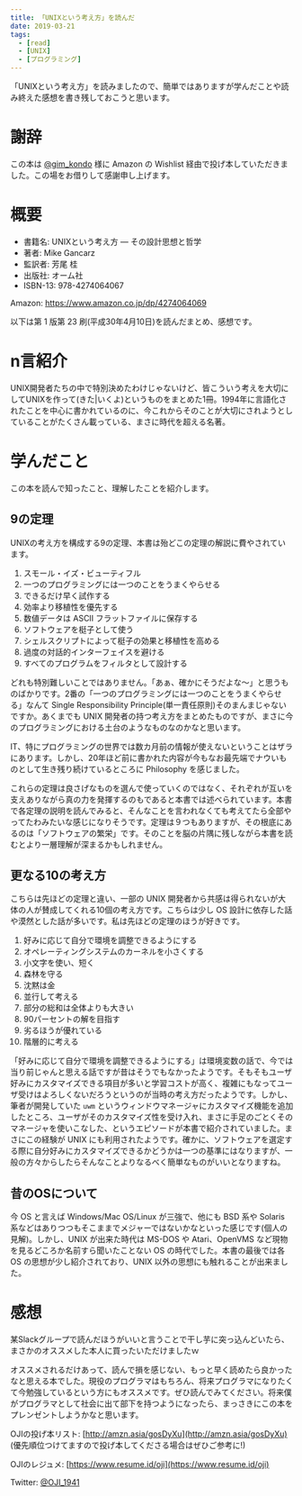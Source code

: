 ```yaml
---
title: 「UNIXという考え方」を読んだ
date: 2019-03-21
tags:
  - [read]
  - [UNIX]
  - [プログラミング]
---
```

「UNIXという考え方」を読みましたので、簡単ではありますが学んだことや読み終えた感想を書き残しておこうと思います。

# 謝辞
この本は [@gim_kondo](https://twitter.com/gim_kondo) 様に Amazon の Wishlist 経由で投げ本していただきました。この場をお借りして感謝申し上げます。

# 概要

- 書籍名: UNIXという考え方 ― その設計思想と哲学
- 著者: Mike Gancarz
- 監訳者: 芳尾 桂
- 出版社: オーム社
- ISBN-13: 978-4274064067

Amazon: https://www.amazon.co.jp/dp/4274064069

以下は第 1 版第 23 刷(平成30年4月10日)を読んだまとめ、感想です。

# n言紹介
UNIX開発者たちの中で特別決めたわけじゃないけど、皆こういう考えを大切にしてUNIXを作って(きた|いくよ)というものをまとめた1冊。1994年に言語化されたことを中心に書かれているのに、今これからそのことが大切にされようとしていることがたくさん載っている、まさに時代を超える名著。

# 学んだこと
この本を読んで知ったこと、理解したことを紹介します。

## 9の定理
UNIXの考え方を構成する9の定理、本書は殆どこの定理の解説に費やされています。

1. スモール・イズ・ビューティフル
2. 一つのプログラミングには一つのことをうまくやらせる
3. できるだけ早く試作する
4. 効率より移植性を優先する
5. 数値データは ASCII フラットファイルに保存する
6. ソフトウェアを梃子として使う
7. シェルスクリプトによって梃子の効果と移植性を高める
8. 過度の対話的インターフェイスを避ける
9. すべてのプログラムをフィルタとして設計する

どれも特別難しいことではありません。「あぁ、確かにそうだよな〜」と思うものばかりです。2番の「一つのプログラミングには一つのことをうまくやらせる」なんて Single Responsibility Principle(単一責任原則)そのまんまじゃないですか。あくまでも UNIX 開発者の持つ考え方をまとめたものですが、まさに今のプログラミングにおける土台のようなものなのかなと思います。

IT、特にプログラミングの世界では数カ月前の情報が使えないということはザラにあります。しかし、20年ほど前に書かれた内容が今もなお最先端でナウいものとして生き残り続けているところに Philosophy を感じました。

これらの定理は良さげなものを選んで使っていくのではなく、それぞれが互いを支えありながら真の力を発揮するのもであると本書では述べられています。本書で各定理の説明を読んでみると、そんなことを言われなくても考えてたら全部やってたわみたいな感じになりそうです。定理は９つもありますが、その根底にあるのは「ソフトウェアの繁栄」です。そのことを脳の片隅に残しながら本書を読むとより一層理解が深まるかもしれません。

## 更なる10の考え方
こちらは先ほどの定理と違い、一部の UNIX 開発者から共感は得られないが大体の人が賛成してくれる10個の考え方です。こちらは少し OS 設計に依存した話や漠然とした話が多いです。私は先ほどの定理のほうが好きです。

1. 好みに応じて自分で環境を調整できるようにする
2. オペレーティングシステムのカーネルを小さくする
3. 小文字を使い、短く
4. 森林を守る
5. 沈黙は金
6. 並行して考える
7. 部分の総和は全体よりも大きい
8. 90パーセントの解を目指す
9. 劣るほうが優れている
10. 階層的に考える

「好みに応じて自分で環境を調整できるようにする」は環境変数の話で、今では当り前じゃんと思える話ですが昔はそうでもなかったようです。そもそもユーザ好みにカスタマイズできる項目が多いと学習コストが高く、複雑にもなってユーザ受けはよろしくないだろうというのが当時の考え方だったようです。しかし、筆者が開発していた `uwm` というウィンドウマネージャにカスタマイズ機能を追加したところ、ユーザがそのカスタマイズ性を受け入れ、まさに手足のごとくそのマネージャを使いこなした、というエピソードが本書で紹介されていました。まさにこの経験が UNIX にも利用されたようです。確かに、ソフトウェアを選定する際に自分好みにカスタマイズできるかどうかは一つの基準にはなりますが、一般の方々からしたらそんなことよりなるべく簡単なものがいいとなりますね。


## 昔のOSについて
今 OS と言えば Windows/Mac OS/Linux が三強で、他にも BSD 系や Solaris 系などはありつつもそこままでメジャーではないかなといった感じです(個人の見解)。しかし、UNIX が出来た時代は MS-DOS や Atari、OpenVMS など現物を見るどころか名前すら聞いたことない OS の時代でした。本書の最後では各 OS の思想が少し紹介されており、UNIX 以外の思想にも触れることが出来ました。

# 感想
某Slackグループで読んだほうがいいと言うことで干し芋に突っ込んどいたら、まさかのオススメした本人に買ったいただけましたｗ

オススメされるだけあって、読んで損を感じない、もっと早く読めたら良かったなと思える本でした。現役のプログラマはもちろん、将来プログラマになりたくて今勉強しているという方にもオススメです。ぜひ読んでみてください。将来僕がプログラマとして社会に出て部下を持つようになったら、まっさきにこの本をプレンゼントしようかなと思います。

OJIの投げ本リスト: [http://amzn.asia/gosDyXu](http://amzn.asia/gosDyXu) (優先順位つけてますので投げ本してくださる場合はぜひご参考に!)

OJIのレジュメ: [https://www.resume.id/oji](https://www.resume.id/oji)

Twitter: [@OJI_1941](https://twitter.com/OJI_1941)